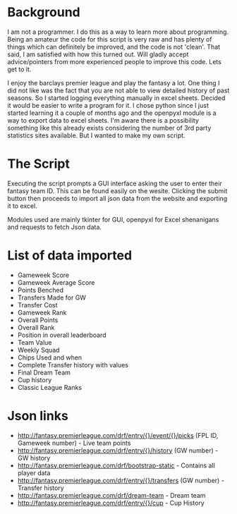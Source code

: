# Background
I am not a programmer. I do this as a way to learn more about programming. Being an amateur the code for this script is very raw and has plenty of things which can definitely be improved, and the code is not 'clean'. That said, I am satisfied with how this turned out. Will gladly accept advice/pointers from more experienced people to improve this code. Lets get to it. 

I enjoy the barclays premier league and play the fantasy a lot. One thing I did not like was the fact that you are not able to view detailed history of past seasons. So I started logging everything manually in excel sheets. Decided it would be easier to write a program for it. I chose python since I just started learning it a couple of months ago and the openpyxl module is a way to export data to excel sheets. I'm aware there is a possibility something like this already exists considering the number of 3rd party statistics sites available. But I wanted to make my own script. 
# The Script
Executing the script prompts a GUI interface asking the user to enter their fantasy team ID. This can be found easily on the wesite. Clicking the submit button then proceeds to import all json data from the website and exporting it to excel. 

Modules used are mainly tkinter for GUI, openpyxl for Excel shenanigans and requests to fetch Json data. 

# List of data imported
 - Gameweek Score
 - Gameweek Average Score
 - Points Benched
 - Transfers Made for GW
 - Transfer Cost
 - Gameweek Rank
 - Overall Points
 - Overall Rank
 - Position in overall leaderboard
 - Team Value
 - Weekly Squad
 - Chips Used and when
 - Complete Transfer history with values
 - Final Dream Team
 - Cup history
 - Classic League Ranks 
# Json links
 - http://fantasy.premierleague.com/drf/entry/{}/event/{}/picks (FPL ID, Gameweek number) - Live team points
 - http://fantasy.premierleague.com/drf/entry/{}/history (GW number) - GW history
 - http://fantasy.premierleague.com/drf/bootstrap-static  - Contains all player data
 - http://fantasy.premierleague.com/drf/entry/{}/transfers (GW number) - Transfer history
 - http://fantasy.premierleague.com/drf/dream-team  - Dream team
 - http://fantasy.premierleague.com/drf/entry/{}/cup - Cup History
